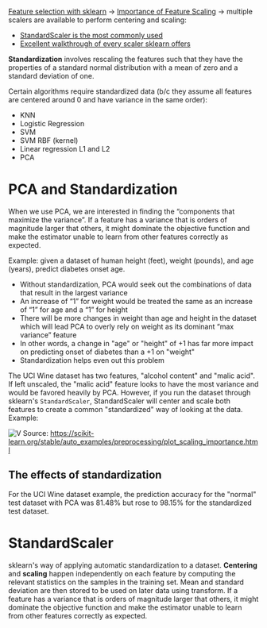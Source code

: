[Feature selection with sklearn](https://scikit-learn.org/stable/modules/feature_selection.html) -> [Importance of Feature Scaling](https://scikit-learn.org/stable/auto_examples/preprocessing/plot_scaling_importance.html) -> multiple scalers are available to perform centering and scaling:
- [StandardScaler is the most commonly used](https://scikit-learn.org/stable/modules/generated/sklearn.preprocessing.StandardScaler.html#sklearn.preprocessing.StandardScaler) 
- [Excellent walkthrough of every scaler sklearn offers](https://scikit-learn.org/stable/auto_examples/preprocessing/plot_all_scaling.html#sphx-glr-auto-examples-preprocessing-plot-all-scaling-py)

**Standardization** involves rescaling the features such that they have the properties of a standard normal distribution with a mean of zero and a standard deviation of one.

Certain algorithms require standardized data (b/c they assume all features are centered around 0 and have variance in the same order):
- KNN
- Logistic Regression 
- SVM
- SVM RBF (kernel)
- Linear regression L1 and L2
- PCA

# PCA and Standardization 
When we use PCA, we are interested in finding the “components that maximize the variance”. If a feature has a variance that is orders of magnitude larger that others, it might dominate the objective function and make the estimator unable to learn from other features correctly as expected.

Example: given a dataset of human height (feet), weight (pounds), and age (years), predict diabetes onset age. 
- Without standardization, PCA would seek out the combinations of data that result in the largest variance 
- An increase of “1” for weight would be treated the same as an increase of “1” for age and a “1” for height
- There will be more changes in weight than age and height in the dataset which will lead PCA to overly rely on weight as its dominant “max variance” feature
- In other words, a change in "age" or "height" of +1 has far more impact on predicting onset of diabetes than a +1 on "weight"
- Standardization helps even out this problem

The UCI Wine dataset has two features, "alcohol content" and "malic acid". If left unscaled, the "malic acid" feature looks to have the most variance and would be favored heavily by PCA. However, if you run the dataset through sklearn's `StandardScaler`, 
StandardScaler will center and scale both features to create a common "standardized" way of looking at the data. Example:

![V](https://i.imgur.com/roPbp8a.png)
Source: https://scikit-learn.org/stable/auto_examples/preprocessing/plot_scaling_importance.html

## The effects of standardization
For the UCI Wine dataset example, the prediction accuracy for the "normal" test dataset with PCA was 81.48% but rose to 98.15% for the standardized test dataset.

# StandardScaler
sklearn's way of applying automatic standardization to a dataset. **Centering** and **scaling** happen independently on each feature by computing the relevant statistics on the samples in the training set. Mean and standard deviation are then stored to be used on later data using transform.
If a feature has a variance that is orders of magnitude larger that others, it might dominate the objective function and make the estimator unable to learn from other features correctly as expected.
